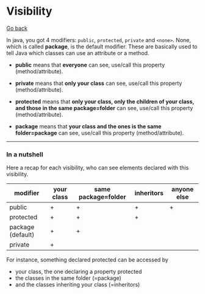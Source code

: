 # Visibility

[Go back](../index.md#vocabulary)

In java, you got 4 modifiers: `public`, `protected`, `private` and `<none>`. None, which is called **package**, is the default modifier. These are basically used to tell Java which classes can use an attribute or a method.

* **public** means that **everyone** can see, use/call this property (method/attribute).

* **private** means that **only your class** can see, use/call this property (method/attribute).

* **protected** means that **only your class, only the children of your class, and those in the same package=folder** can see, use/call this property (method/attribute).

* **package** means that **your class and the ones is the same folder=package** can see, use/call this property (method/attribute).

<hr class="sl">

### In a nutshell

Here a recap for each visibility, who can see elements declared with this visibility.

| modifier | your class | same package=folder | inheritors | anyone else |
|-----------|-----|-----|-----|-----|
| public    |  +  |  +  |  +  |  +  |
| protected |  +  |  +  |  +  |     |
| package (default)   |  +  |  +  |     |     |
| private   |  +  |     |     |     |

For instance, something declared protected can be accessed by

* your class, the one declaring a property protected
* the classes in the same folder (=package)
* and the classes inheriting your class (=inheritors)